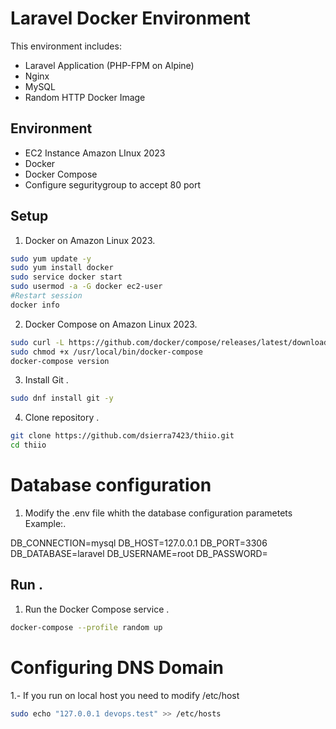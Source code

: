# Laravel Docker Environment

This environment includes:
- Laravel Application (PHP-FPM on Alpine)
- Nginx
- MySQL
- Random HTTP Docker Image

## Environment

- EC2 Instance Amazon LInux 2023
- Docker
- Docker Compose
- Configure seguritygroup to accept 80 port

## Setup


1. Docker on Amazon Linux 2023.

```sh
sudo yum update -y
sudo yum install docker
sudo service docker start
sudo usermod -a -G docker ec2-user
#Restart session 
docker info
```

2. Docker Compose on Amazon Linux 2023.

```sh
sudo curl -L https://github.com/docker/compose/releases/latest/download/docker-compose-$(uname -s)-$(uname -m) -o /usr/local/bin/docker-compose
sudo chmod +x /usr/local/bin/docker-compose
docker-compose version
```

3. Install Git .

```sh
sudo dnf install git -y
```

4. Clone repository .

```sh
git clone https://github.com/dsierra7423/thiio.git
cd thiio
```

# Database configuration

1. Modify the .env file whith the database configuration parametets Example:.

DB_CONNECTION=mysql
DB_HOST=127.0.0.1
DB_PORT=3306
DB_DATABASE=laravel
DB_USERNAME=root
DB_PASSWORD=


## Run .

1. Run the Docker Compose service .

```sh
docker-compose --profile random up
```


# Configuring DNS Domain

1.- If you run on local host you need to modify /etc/host
```sh
sudo echo "127.0.0.1 devops.test" >> /etc/hosts
```
